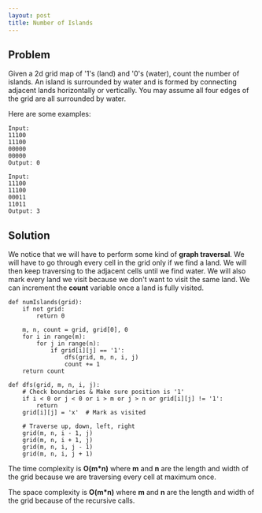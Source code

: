 ```yaml
---
layout: post
title: Number of Islands
---
```


## Problem 
Given a 2d grid map of '1's (land) and '0's (water), count the number of islands. An island is surrounded by water and is formed by connecting adjacent lands horizontally or vertically. You may assume all four edges of the grid are all surrounded by water.

Here are some examples: 

```
Input:
11100
11100
00000
00000
Output: 0

Input:
11100
11100
00011
11011
Output: 3
```

## Solution
We notice that we will have to perform some kind of **graph traversal**. We will have to go through every cell in the grid only if we find a land. We will then keep traversing to the adjacent cells until we find water. We will also mark every land we visit because we don't want to visit the same land. We can increment the **count** variable once a land is fully visited. 

```
def numIslands(grid):
	if not grid:
		return 0 

	m, n, count = grid, grid[0], 0	
	for i in range(m):
		for j in range(n):
			if grid[i][j] == '1':
				dfs(grid, m, n, i, j)
				count += 1
	return count

def dfs(grid, m, n, i, j):
	# Check boundaries & Make sure position is '1'
	if i < 0 or j < 0 or i > m or j > n or grid[i][j] != '1':
		return
	grid[i][j] = 'x'  # Mark as visited
	
	# Traverse up, down, left, right
	grid(m, n, i - 1, j)
	grid(m, n, i + 1, j)
	grid(m, n, i, j - 1)
	grid(m, n, i, j + 1)
```

The time complexity is **O(m&ast;n)** where **m** and **n** are the length and width of the grid because we are traversing every cell at maximum once. 

The space complexity is **O(m&ast;n)** where **m** and **n** are the length and width of the grid because of the recursive calls.